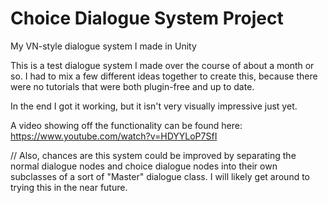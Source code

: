 # Choice Dialogue System Project
 My VN-style dialogue system I made in Unity

This is a test dialogue system I made over the course of about a month or so. I had to mix a few different ideas together to create this, because there were no tutorials that were both plugin-free and up to date.

In the end I got it working, but it isn't very visually impressive just yet.

A video showing off the functionality can be found here:
https://www.youtube.com/watch?v=HDYYLoP7SfI

// Also, chances are this system could be improved by separating the normal dialogue nodes and choice dialogue nodes into their own subclasses of a sort of "Master" dialogue class. I will likely get around to trying this in the near future.
